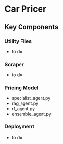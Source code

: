 # Car Pricer

## Key Components

### Utility Files
- to do
### Scraper
- to do
### Pricing Model
- specialist_agent.py
- rag_agent.py
- rf_agent.py
- ensemble_agent.py
### Deployment
- to do
